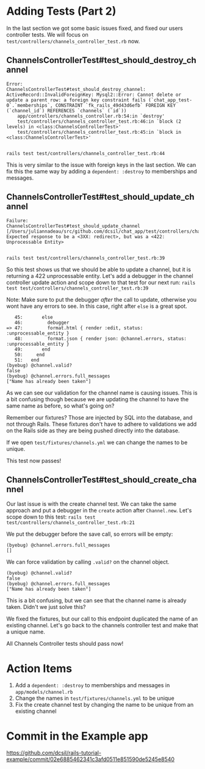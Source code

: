 # Adding Tests (Part 2)

In the last section we got some basic issues fixed, and fixed our users controller tests. We will focus on `test/controllers/channels_controller_test.rb` now.

## ChannelsControllerTest#test_should_destroy_channel

```
Error:
ChannelsControllerTest#test_should_destroy_channel:
ActiveRecord::InvalidForeignKey: Mysql2::Error: Cannot delete or update a parent row: a foreign key constraint fails (`chat_app_test-0`.`memberships`, CONSTRAINT `fk_rails_49d43d6efb` FOREIGN KEY (`channel_id`) REFERENCES `channels` (`id`))
    app/controllers/channels_controller.rb:54:in `destroy'
    test/controllers/channels_controller_test.rb:46:in `block (2 levels) in <class:ChannelsControllerTest>'
    test/controllers/channels_controller_test.rb:45:in `block in <class:ChannelsControllerTest>'


rails test test/controllers/channels_controller_test.rb:44
```

This is very similar to the issue with foreign keys in the last section. We can fix this the same way by adding a `dependent: :destroy` to memberships and messages.

## ChannelsControllerTest#test_should_update_channel

```
Failure:
ChannelsControllerTest#test_should_update_channel [/Users/juliannadeau/src/github.com/dcsil/chat_app/test/controllers/channels_controller_test.rb:41]:
Expected response to be a <3XX: redirect>, but was a <422: Unprocessable Entity>


rails test test/controllers/channels_controller_test.rb:39
```

So this test shows us that we should be able to update a channel, but it is returning a 422 unprocessable entity. Let's add a debugger in the channel controller update action and scope down to that test for our next run: `rails test test/controllers/channels_controller_test.rb:39`

Note: Make sure to put the debugger _after_ the call to update, otherwise you wont have any errors to see. In this case, right after `else` is a great spot.

```
   45:       else
   46:         debugger
=> 47:         format.html { render :edit, status: :unprocessable_entity }
   48:         format.json { render json: @channel.errors, status: :unprocessable_entity }
   49:       end
   50:     end
   51:   end
(byebug) @channel.valid?
false
(byebug) @channel.errors.full_messages
["Name has already been taken"]
```

As we can see our validation for the channel name is causing issues. This is a bit confusing though because we are updating the channel to have the same name as before, so what's going on?

Remember our fixtures? Those are injected by SQL into the database, and not through Rails. These fixtures don't have to adhere to validations we add on the Rails side as they are being pushed directly into the database.

If we open `test/fixtures/channels.yml` we can change the names to be unique.

This test now passes!

## ChannelsControllerTest#test_should_create_channel

Our last issue is with the create channel test. We can take the same approach and put a debugger in the `create` action after `Channel.new`. Let's scope down to this test: `rails test test/controllers/channels_controller_test.rb:21`

We put the debugger before the save call, so errors will be empty:
```
(byebug) @channel.errors.full_messages
[]
```

We can force validation by calling `.valid?` on the channel object.

```
(byebug) @channel.valid?
false
(byebug) @channel.errors.full_messages
["Name has already been taken"]
```

This is a bit confusing, but we can see that the channel name is already taken. Didn't we just solve this?

We fixed the fixtures, but our call to this endpoint duplicated the name of an existing channel. Let's go back to the channels controller test and make that a unique name.

All Channels Controller tests should pass now!

# Action Items

1. Add a `dependent: :destroy` to memberships and messages in `app/models/channel.rb`
1. Change the names in `test/fixtures/channels.yml` to be unique
1. Fix the create channel test by changing the name to be unique from an existing channel

# Commit in the Example app

https://github.com/dcsil/rails-tutorial-example/commit/02e6885462341c3afd0511e851590de5245e8540
